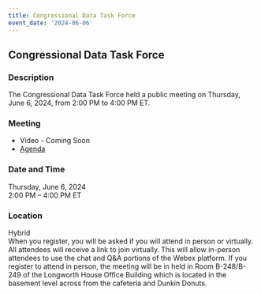 ```yaml
---
title: Congressional Data Task Force  
event_date: '2024-06-06'
---
```


## Congressional Data Task Force  

### Description  
The Congressional Data Task Force held a public meeting on Thursday, June 6, 2024, from 2:00 PM to 4:00 PM ET. 
  
### Meeting  
* Video - Coming Soon      
* [Agenda](https://usgpo.github.io/innovation/resources/CDTF20240606/Agenda-06-06-2024.pdf)     
  
### Date and Time  
Thursday, June 6, 2024  
2:00 PM – 4:00 PM ET  

### Location  
Hybrid  
When you register, you will be asked if you will attend in person or virtually. All attendees will receive a link to join virtually. This will allow in-person attendees to use the chat and Q&A portions of the Webex platform. If you register to attend in person, the meeting will be in held in Room B-248/B-249 of the Longworth House Office Building which is located in the basement level across from the cafeteria and Dunkin Donuts.  

 


